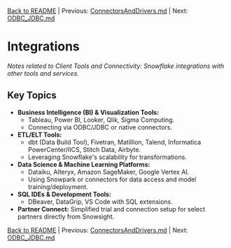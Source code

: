 [Back to README](../README.md) | Previous: [ConnectorsAndDrivers.md](ConnectorsAndDrivers.md) | Next: [ODBC_JDBC.md](ODBC_JDBC.md)

# Integrations

*Notes related to Client Tools and Connectivity: Snowflake integrations with other tools and services.*

## Key Topics
*   **Business Intelligence (BI) & Visualization Tools:**
    *   Tableau, Power BI, Looker, Qlik, Sigma Computing.
    *   Connecting via ODBC/JDBC or native connectors.
*   **ETL/ELT Tools:**
    *   dbt (Data Build Tool), Fivetran, Matillion, Talend, Informatica PowerCenter/IICS, Stitch Data, Airbyte.
    *   Leveraging Snowflake's scalability for transformations.
*   **Data Science & Machine Learning Platforms:**
    *   Dataiku, Alteryx, Amazon SageMaker, Google Vertex AI.
    *   Using Snowpark or connectors for data access and model training/deployment.
*   **SQL IDEs & Development Tools:**
    *   DBeaver, DataGrip, VS Code with SQL extensions.
*   **Partner Connect:** Simplified trial and connection setup for select partners directly from Snowsight.


[Back to README](../README.md) | Previous: [ConnectorsAndDrivers.md](ConnectorsAndDrivers.md) | Next: [ODBC_JDBC.md](ODBC_JDBC.md)
